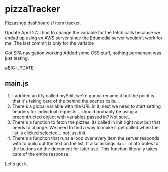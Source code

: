 # pizzaTracker
Pizzashop dashboard // item tracker.

Update April 27:
  I had to change the variable for the fetch calls because we ended up using an AWS server since the Edumedia server wouldn't work for me. The last commit is only for the variable



Got SPA navigation working
Added some CSS stuff, nothing permenant was just testing.


#BIG UPDATE:
## main.js
1. I addded an iffy called myShit, we're gonna rename it but the point is that it's taking care of the behind the scenes calls... 
2. There's a global variable with the URL in it, next we need to start setting headers for individual requests... should probably be using a precontructed object with variables passed in? Not sure... 
3. There's a function to fetch the pizzas, its called in init right now but that needs to change. We need to find a way to make it get called when the list is clicked selected... not just init.
4. There's a funciton that runs a loop over every item the server responds with to build out the text on the list. It also assings `data-id` attributes to the buttons on the document for later use. This function litterally takes care of the entire response.

Let's get it.
